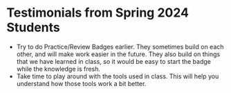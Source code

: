 # Testimonials from Spring 2024 Students
- Try to do Practice/Review Badges earlier. They sometimes build on each other, and will make work easier in the future. They also build on things that we have learned in class, so it would be easy to start the badge while the knowledge is fresh.
- Take time to play around with the tools used in class. This will help you understand how those tools work a bit better.
